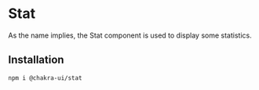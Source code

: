 # Stat

As the name implies, the Stat component is used to display some statistics.

## Installation

```sh
npm i @chakra-ui/stat
```
